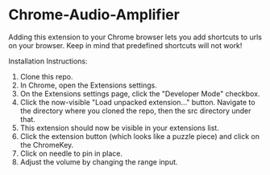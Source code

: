 # Chrome-Audio-Amplifier

Adding this extension to your Chrome browser lets you add shortcuts to urls on your browser. Keep in mind that predefined shortcuts will not work! 

Installation Instructions:

1. Clone this repo.
2. In Chrome, open the Extensions settings. 
3. On the Extensions settings page, click the "Developer Mode" checkbox.
4. Click the now-visible "Load unpacked extension…" button. Navigate to the directory where you cloned the repo, then the src    directory under that.
5. This extension should now be visible in your extensions list.
6. Click the extension button (which looks like a puzzle piece) and click on the ChromeKey.
7. Click on needle to pin in place.
8. Adjust the volume by changing the range input.
